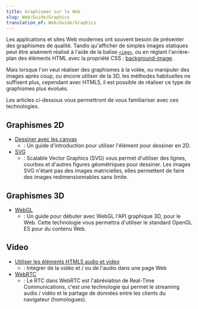 ```yaml
---
title: Graphismes sur le Web
slug: Web/Guide/Graphics
translation_of: Web/Guide/Graphics
---
```


Les applications et sites Web modernes ont souvent besoin de présenter des graphismes de qualité. Tandis qu'afficher de simples images statiques peut être aisément réalisé à l'aide de la balise [`<img>`](/fr/docs/Web/HTML/Element/img), ou en réglant l'arrière-plan des éléments HTML avec la propriété CSS : [background-image](/fr/docs/Web/CSS/background-image).

Mais lorsque l'on veut réaliser des graphismes à la volée, ou manipuler des images après coup, ou encore utiliser de la 3D, les méthodes habituelles ne suffisent plus, cependant avec HTML5, il est possible de réaliser ce type de graphismes plus évolués.

Les articles ci-dessous vous permettront de vous familiariser avec ces technologies.

## Graphismes 2D

- [Dessiner avec les canvas](/fr/docs/Web/Guide/Graphics/Dessiner_avec_canvas)
  - : Un guide d'introduction pour utiliser l'élément pour dessiner en 2D.
- [SVG](/fr/docs/SVG)
  - : Scalable Vector Graphics (SVG) vous permet d'utiliser des lignes, courbes et d'autres figures géométriques pour dessiner. Les images SVG n'étant pas des images matricielles, elles permettent de faire des images redimensionnables sans limite.

## Graphismes 3D

- [WebGL](/fr/docs/WebGL)
  - : Un guide pour débuter avec WebGL l'API graphique 3D, pour le Web. Cette technologie vous permettra d'utiliser le standard OpenGL ES pour du contenu Web.

## Video

- [Utiliser les éléments HTML5 audio et video](/fr/docs/Apprendre/HTML/Multimedia_and_embedding/Contenu_audio_et_video)
  - : Intégrer de la vidéo et / ou de l'audio dans une page Web
- [WebRTC](/fr/docs/Web/API/WebRTC_API)
  - : Le RTC dans WebRTC est l'abréviation de Real-Time Communications, c'est une technologie qui permet le streaming audio / vidéo et le partage de données entre les clients du navigateur (homologues).
